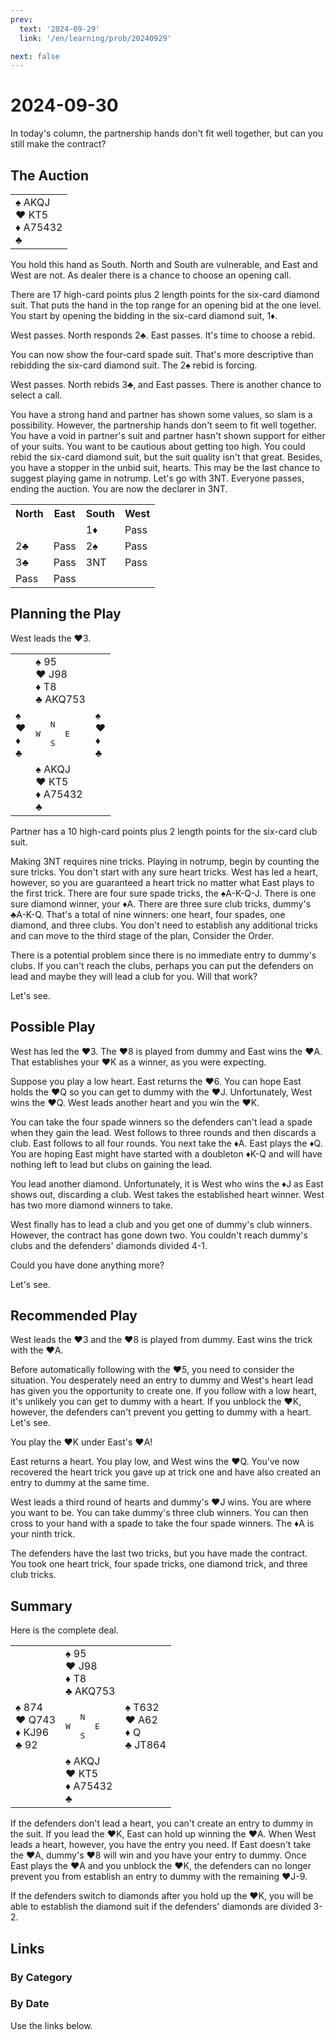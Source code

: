 ```yaml
---
prev:
  text: '2024-09-29'
  link: '/en/learning/prob/20240929'

next: false
---
```


# 2024-09-30

In today's column, the partnership hands don't fit well together, but can you still make the contract?

<Badge type="warning" text="Play"/>

## The Auction

<table class="hand">
	<tr>
		<td>♠ AKQJ<br>♥ KT5<br>♦ A75432<br>♣ </td>
	</tr>
</table>

You hold this hand as South. North and South are vulnerable, and East and West are not. As dealer there is a chance to choose an opening call.

There are 17 high-card points plus 2 length points for the six-card diamond suit. That puts the hand in the top range for an opening bid at the one level. You start by opening the bidding in the six-card diamond suit, 1♦.

West passes. North responds 2♣. East passes. It's time to choose a rebid.

You can now show the four-card spade suit. That's more descriptive than rebidding the six-card diamond suit. The 2♠ rebid is forcing.

West passes. North rebids 3♣, and East passes. There is another chance to select a call.

You have a strong hand and partner has shown some values, so slam is a possibility. However, the partnership hands don't seem to fit well together. You have a void in partner's suit and partner hasn't shown support for either of your suits. You want to be cautious about getting too high. You could rebid the six-card diamond suit, but the suit quality isn't that great. Besides, you have a stopper in the unbid suit, hearts. This may be the last chance to suggest playing game in notrump. Let's go with 3NT. Everyone passes, ending the auction. You are now the declarer in 3NT.

<table class="auction">
	<tr>
		<th>North</th>
		<th>East</th>
		<th>South</th>
		<th>West</th>
	</tr>
	<tr>
		<td></td>
		<td></td>
		<td>1♦</td>
		<td>Pass</td>
	</tr>
	<tr>
		<td>2♣</td>
		<td>Pass</td>
		<td>2♠</td>
		<td>Pass</td>
	</tr>
	<tr>
		<td>3♣</td>
		<td>Pass</td>
		<td>3NT</td>
		<td>Pass</td>
	</tr>
	<tr>
		<td>Pass</td>
		<td>Pass</td>
		<td></td>
		<td></td>
	</tr>
</table>

## Planning the Play

West leads the ♥3.

<table class="deal">
	<tr>
		<td></td>
		<td>♠ 95<br>♥ J98<br>♦ T8<br>♣ AKQ753</td>
		<td></td>
	</tr>
	<tr>
		<td>♠ <br>♥ <br>♦ <br>♣ </td>
		<td><pre>   N<br>W     E<br>   S</pre></td>
		<td>♠ <br>♥ <br>♦ <br>♣ </td>
	</tr>
	<tr>
		<td></td>
		<td>♠ AKQJ<br>♥ KT5<br>♦ A75432<br>♣ </td>
		<td></td>
	</tr>
</table>

Partner has a 10 high-card points plus 2 length points for the six-card club suit.

Making 3NT requires nine tricks. Playing in notrump, begin by counting the sure tricks. You don't start with any sure heart tricks. West has led a heart, however, so you are guaranteed a heart trick no matter what East plays to the first trick. There are four sure spade tricks, the ♠A-K-Q-J. There is one sure diamond winner, your ♦A. There are three sure club tricks, dummy's ♣A-K-Q. That's a total of nine winners: one heart, four spades, one diamond, and three clubs. You don't need to establish any additional tricks and can move to the third stage of the plan, Consider the Order.

There is a potential problem since there is no immediate entry to dummy's clubs. If you can't reach the clubs, perhaps you can put the defenders on lead and maybe they will lead a club for you. Will that work?

Let's see.

## Possible Play

West has led the ♥3. The ♥8 is played from dummy and East wins the ♥A. That establishes your ♥K as a winner, as you were expecting.

Suppose you play a low heart. East returns the ♥6. You can hope East holds the ♥Q so you can get to dummy with the ♥J. Unfortunately, West wins the ♥Q. West leads another heart and you win the ♥K.

You can take the four spade winners so the defenders can't lead a spade when they gain the lead. West follows to three rounds and then discards a club. East follows to all four rounds. You next take the ♦A. East plays the ♦Q. You are hoping East might have started with a doubleton ♦K-Q and will have nothing left to lead but clubs on gaining the lead.

You lead another diamond. Unfortunately, it is West who wins the ♦J as East shows out, discarding a club. West takes the established heart winner. West has two more diamond winners to take.

West finally has to lead a club and you get one of dummy's club winners. However, the contract has gone down two. You couldn't reach dummy's clubs and the defenders' diamonds divided 4-1.

Could you have done anything more?

Let's see.

## Recommended Play

West leads the ♥3 and the ♥8 is played from dummy. East wins the trick with the ♥A.

Before automatically following with the ♥5, you need to consider the situation. You desperately need an entry to dummy and West's heart lead has given you the opportunity to create one. If you follow with a low heart, it's unlikely you can get to dummy with a heart. If you unblock the ♥K, however, the defenders can't prevent you getting to dummy with a heart. Let's see.

You play the ♥K under East's ♥A!

East returns a heart. You play low, and West wins the ♥Q. You've now recovered the heart trick you gave up at trick one and have also created an entry to dummy at the same time.

West leads a third round of hearts and dummy's ♥J wins. You are where you want to be. You can take dummy's three club winners. You can then cross to your hand with a spade to take the four spade winners. The ♦A is your ninth trick.

The defenders have the last two tricks, but you have made the contract. You took one heart trick, four spade tricks, one diamond trick, and three club tricks.

## Summary

Here is the complete deal.

<table class="deal">
	<tr>
		<td></td>
		<td>♠ 95<br>♥ J98<br>♦ T8<br>♣ AKQ753</td>
		<td></td>
	</tr>
	<tr>
		<td>♠ 874<br>♥ Q743<br>♦ KJ96<br>♣ 92</td>
		<td><pre>   N<br>W     E<br>   S</pre></td>
		<td>♠ T632<br>♥ A62<br>♦ Q<br>♣ JT864</td>
	</tr>
	<tr>
		<td></td>
		<td>♠ AKQJ<br>♥ KT5<br>♦ A75432<br>♣ </td>
		<td></td>
	</tr>
</table>

If the defenders don't lead a heart, you can't create an entry to dummy in the suit. If you lead the ♥K, East can hold up winning the ♥A. When West leads a heart, however, you have the entry you need. If East doesn't take the ♥A, dummy's ♥8 will win and you have your entry to dummy. Once East plays the ♥A and you unblock the ♥K, the defenders can no longer prevent you from establish an entry to dummy with the remaining ♥J-9.

If the defenders switch to diamonds after you hold up the ♥K, you will be able to establish the diamond suit if the defenders' diamonds are divided 3-2.

## Links

[<Badge type="tip" text="Go to Practice"/>](/en/practice/prob/20240930)

### By Category

[<Badge type="tip" text="<--"/>](/en/learning/prob/20240928)
[<Badge type="tip" text="Calendar"/>](/en/learning/calendar/202409)
[<Badge type="info" text="-->"/>](/en/learning/prob/20240930#links)

### By Date

Use the links below.